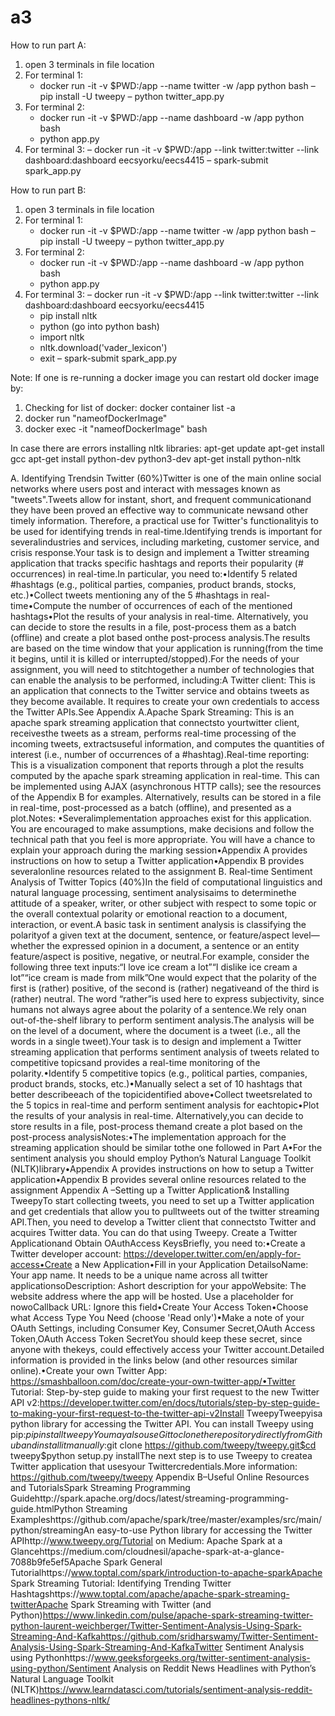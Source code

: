 # a3

How to run part A:
1) open 3 terminals in file location
2) For terminal 1: 
    - docker run -it -v $PWD:/app --name twitter -w /app python bash
    – pip install -U tweepy
    – python twitter_app.py
3) For terminal 2:
    - docker run -it -v $PWD:/app --name dashboard -w /app python bash
    - python app.py
4) For terminal 3:
    – docker run -it -v $PWD:/app --link twitter:twitter --link dashboard:dashboard eecsyorku/eecs4415
    – spark-submit spark_app.py

How to run part B:
1) open 3 terminals in file location
2) For terminal 1: 
    - docker run -it -v $PWD:/app --name twitter -w /app python bash
    – pip install -U tweepy
    – python twitter_app.py
3) For terminal 2:
    - docker run -it -v $PWD:/app --name dashboard -w /app python bash
    - python app.py
4) For terminal 3:
    – docker run -it -v $PWD:/app --link twitter:twitter --link dashboard:dashboard eecsyorku/eecs4415
    - pip install nltk
    - python (go into python bash)
    - import nltk
    - nltk.download('vader_lexicon')
    - exit
    – spark-submit spark_app.py


Note: 
If one is re-running a docker image you can restart old docker image by:
1) Checking for list of docker: docker container list -a
2) docker run "nameofDockerImage"
3) docker exec -it "nameofDockerImage" bash

In case there are errors installing nltk libraries:
apt-get update
apt-get install gcc
apt-get install python-dev python3-dev
apt-get install python-nltk
  
  
  
  
  
  A. Identifying Trendsin Twitter (60%)Twitter is one of the main online social networks where users post and interact with messages known as "tweets".Tweets  allow  for  instant,  short,  and  frequent  communicationand  they  have  been  proved an effective way  to  communicate newsand  other  timely  information.  Therefore,  a  practical  use  for Twitter's functionalityis to be used for identifying trends in real-time.Identifying trends is important for severalindustries and services, including marketing, customer service, and crisis response.Your  task  is  to  design  and  implement  a  Twitter  streaming  application  that tracks  specific  hashtags  and reports their popularity (# occurrences) in real-time.In particular, you need to:•Identify 5 related #hashtags (e.g., political parties, companies, product brands, stocks, etc.)•Collect tweets mentioning any of the 5 #hashtags in real-time•Compute the number of occurrences of each of the mentioned hashtags•Plot the results of your analysis in real-time. Alternatively, you can decide to store the results in a  file,  post-process  them as  a  batch  (offline) and  create  a  plot  based  onthe  post-process analysis.The  results  are  based  on  the time  window  that  your  application  is running(from the time it begins, until it is killed or interrupted/stopped).For  the  needs  of  your  assignment,  you  will  need  to  stitchtogether  a number  of  technologies  that  can enable the analysis to be performed, including:A  Twitter  client:  This  is  an  application  that  connects  to  the  Twitter  service  and  obtains  tweets  as  they become available. It requires to create your own credentials to access the Twitter APIs.See Appendix A.Apache  Spark  Streaming: This  is  an apache spark streaming application  that connectsto yourtwitter client,  receivesthe  tweets as  a  stream, performs real-time  processing of the  incoming  tweets,  extractsuseful information, and computes the quantities of interest (i.e., number of occurrences of a #hashtag).Real-time reporting: This is a visualization component that reports through a plot the results computed by   the   apache   spark   streaming   application   in   real-time.   This   can   be   implemented   using   AJAX (asynchronous HTTP calls); see the resources of the Appendix B for examples. Alternatively, results can be stored in a file in real-time, post-processed as a batch (offline), and presented as a plot.Notes: •Severalimplementation  approaches exist  for  this  application.  You  are  encouraged  to  make assumptions, make decisions  and  follow  the  technical  path  that  you  feel  is  more  appropriate. You will have a chance to explain your approach during the marking session•Appendix A provides instructions on how to setup a Twitter application•Appendix B provides severalonline resources related to the assignment
B. Real-time Sentiment Analysis of Twitter Topics (40%)In  the  field  of  computational  linguistics  and  natural  language  processing, sentiment  analysisaims  to determinethe attitude of a speaker, writer, or other subject with respect to some topic or the overall contextual  polarity  or  emotional  reaction  to  a  document,  interaction,  or  event.A  basic  task  in sentiment   analysis   is   classifying   the polarityof   a   given   text   at   the   document,   sentence,   or feature/aspect   level—whether   the   expressed   opinion   in   a   document,   a   sentence   or   an   entity feature/aspect is positive, negative, or neutral.For example, consider the following three text inputs:“I love ice cream a lot”“I dislike ice cream a lot”“ice cream is made from milk”One would expect that the polarity of the first is (rather) positive, of the second is (rather) negativeand of the third is (rather) neutral. The word “rather”is used here to express subjectivity, since humans not always  agree  about  the  polarity  of a  sentence.We  rely  onan  out-of-the-shelf  library  to  perform sentiment analysis.The analysis will be on the level of a document, where the document is a tweet (i.e., all the words in a single tweet).Your  task  is  to  design  and implement a Twitter streaming  application that performs  sentiment  analysis of tweets related to competitive topicsand provides a real-time monitoring of the polarity.•Identify 5 competitive topics (e.g., political parties, companies, product brands, stocks, etc.)•Manually select a set of 10 hashtags that better describeeach of the topicidentified above•Collect tweetsrelated to the 5 topics in real-time and perform sentiment analysis for eachtopic•Plot the results of  your  analysis  in  real-time.  Alternatively,you  can  decide  to store results  in  a file, post-process themand create a plot based on the post-process analysisNotes:•The  implementation  approach  for  the  streaming  application  should  be similar  tothe  one followed in Part A•For the sentiment analysis you should employ Python’s Natural Language Toolkit (NLTK)library•Appendix A provides instructions on how to setup a Twitter application•Appendix B provides several online resources related to the assignment
Appendix A –Setting up a Twitter Application& Installing TweepyTo start collecting tweets, you need to set up a Twitter application and get credentials that allow you to pulltweets out of the twitter streaming API.Then, you need to develop a Twitter client that connectsto Twitter and acquires Twitter data. You can do that using Tweepy. Create a Twitter Applicationand Obtain OAuthAccess KeysBriefly, you need to:•Create a Twitter developer account: https://developer.twitter.com/en/apply-for-access•Create a New Application•Fill in your Application DetailsoName: Your app name. It needs to be a unique name across all twitter applicationsoDescription: Ashort description for your appoWebsite: The website address where the app will be hosted. Use a placeholder for nowoCallback URL: Ignore this field•Create Your Access Token•Choose what Access Type You Need (choose 'Read only')•Make a note of your OAuth Settings, including Consumer Key, Consumer Secret,OAuth Access Token,OAuth Access Token SecretYou should keep these secret, since anyone with thekeys, could effectively access your Twitter account.Detailed information is provided in the links below (and other resources similar online).•Create your own Twitter App: https://smashballoon.com/doc/create-your-own-twitter-app/•Twitter  Tutorial: Step-by-step  guide  to  making  your  first  request  to  the  new  Twitter  API  v2:https://developer.twitter.com/en/docs/tutorials/step-by-step-guide-to-making-your-first-request-to-the-twitter-api-v2Install TweepyTweepyisa python library for accessing the Twitter API. You can install Tweepy using pip:$pip install tweepyYou may also use Git to clone the repository directly from Github and install it manually:$git clone https://github.com/tweepy/tweepy.git$cd tweepy$python setup.py installThe next step is to use Tweepy to createa Twitter application that usesyour Twittercredentials.More information: https://github.com/tweepy/tweepy
Appendix B–Useful Online Resources and TutorialsSpark Streaming Programming Guidehttp://spark.apache.org/docs/latest/streaming-programming-guide.htmlPython Streaming Exampleshttps://github.com/apache/spark/tree/master/examples/src/main/python/streamingAn easy-to-use Python library for accessing the Twitter APIhttp://www.tweepy.org/Tutorial on Medium: Apache Spark at a Glancehttps://medium.com/cloudnesil/apache-spark-at-a-glance-7088b9fe5ef5Apache Spark General Tutorialhttps://www.toptal.com/spark/introduction-to-apache-sparkApache Spark Streaming Tutorial: Identifying Trending Twitter Hashtagshttps://www.toptal.com/apache/apache-spark-streaming-twitterApache Spark Streaming with Twitter (and Python)https://www.linkedin.com/pulse/apache-spark-streaming-twitter-python-laurent-weichberger/Twitter-Sentiment-Analysis-Using-Spark-Streaming-And-Kafkahttps://github.com/sridharswamy/Twitter-Sentiment-Analysis-Using-Spark-Streaming-And-KafkaTwitter Sentiment Analysis using Pythonhttps://www.geeksforgeeks.org/twitter-sentiment-analysis-using-python/Sentiment Analysis on Reddit News Headlines with Python’s Natural Language Toolkit (NLTK)https://www.learndatasci.com/tutorials/sentiment-analysis-reddit-headlines-pythons-nltk/
